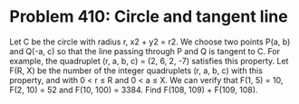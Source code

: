 # Problem 410: Circle and tangent line
Let C be the circle with radius r, x2 + y2 = r2. We choose two points
P(a, b) and Q(-a, c) so that the line passing through P and Q is tangent
to C. For example, the quadruplet (r, a, b, c) = (2, 6, 2, -7) satisfies
this property. Let F(R, X) be the number of the integer quadruplets (r,
a, b, c) with this property, and with 0 &lt; r ≤ R and 0 &lt; a ≤ X. We
can verify that F(1, 5) = 10, F(2, 10) = 52 and F(10, 100) = 3384. Find
F(108, 109) + F(109, 108).
